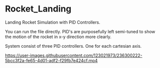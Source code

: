 # Rocket_Landing
Landing Rocket Simulation with PID Controllers.

You can run the file directly. PID's are purposefully left semi-tuned to show the motion of the rocket in x-y direction more clearly.

System consist of three PID controllers. One for each cartesian axis. 



https://user-images.githubusercontent.com/123021973/236300222-5bcc3f2a-fe65-4d01-adf2-f29fb7e424cf.mp4

